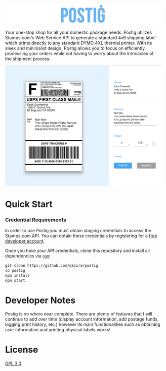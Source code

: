![postig logo](./docs/images/title.png?raw=true)

Your one-stop shop for all your domestic package needs. Postig utilizes Stamps.com's Web Service API to generate a standard 4x6 shipping label which prints directly to any standard DYMO 4XL thermal printer. With its sleek and minimalist design, Postig allows you to focus on efficiently processing your orders while not having to worry about the intricacies of the shipment process.

![main screen](./docs/images/main.png?raw=true)

# Quick Start
### Credential Requirements
In order to use Postig you must obtain staging credentials to access the Stamps.com API. You can obtain these credentials by registering for a [free developer account](http://developer.stamps.com/developer/).

Once you have your API credentials, clone this repository and install all dependencies via [`npm`](https://docs.npmjs.com/):
```
git clone https://github.com/qkcire/postig
cd postig
npm install
npm start
```

# Developer Notes
Postig is no where near complete. There are plenty of features that I will continue to add over time (display account information, add postage funds, logging print history, etc.) however its main functionalities such as obtaining user information and printing physical labels works!

# License
[GPL 3.0](https://github.com/qkcire/postig/blob/master/LICENSE)
